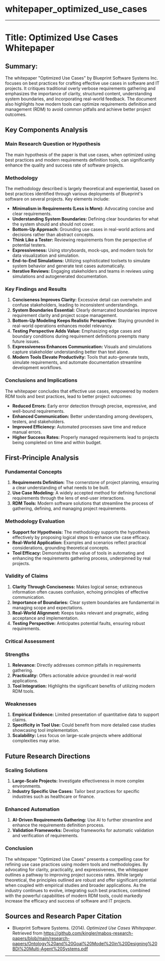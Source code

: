 # whitepaper_optimized_use_cases

___
# Title: Optimized Use Cases Whitepaper

## Summary:
The whitepaper "Optimized Use Cases" by Blueprint Software Systems Inc. focuses on best practices for crafting effective use cases in software and IT projects. It critiques traditional overly verbose requirements gathering and emphasizes the importance of clarity, structured content, understanding system boundaries, and incorporating real-world feedback. The document also highlights how modern tools can optimize requirements definition and management (RDM) to avoid common pitfalls and achieve better project outcomes.

## Key Components Analysis

### Main Research Question or Hypothesis

The main hypothesis of the paper is that use cases, when optimized using best practices and modern requirements definition tools, can significantly enhance the quality and success rate of software projects.

### Methodology

The methodology described is largely theoretical and experiential, based on best practices identified through various deployments of Blueprint's software on several projects. Key elements include:

- **Minimalism in Requirements (Less is More):** Advocating concise and clear requirements.
- **Understanding System Boundaries:** Defining clear boundaries for what the system should and should not cover.
- **Bottom-Up Approach:** Grounding use cases in real-world actions and decisions rather than abstract concepts.
- **Think Like a Tester:** Reviewing requirements from the perspective of potential testers.
- **Expressiveness:** Using storyboards, mock-ups, and modern tools for data visualization and simulation.
- **End-to-End Simulations:** Utilizing sophisticated toolsets to simulate system behavior and generate test cases automatically.
- **Iterative Reviews:** Engaging stakeholders and teams in reviews using simulations and autogenerated documentation.

### Key Findings and Results

1. **Conciseness Improves Clarity:** Excessive detail can overwhelm and confuse stakeholders, leading to inconsistent understandings.
2. **System Boundaries Essential:** Clearly demarcated boundaries improve requirement clarity and project scope management.
3. **Bottom-Up Modeling Keeps Realistic Perspective:** Staying grounded in real-world operations enhances model relevancy.
4. **Testing Perspective Adds Value:** Emphasizing edge cases and boundary conditions during requirement definitions preempts many future issues.
5. **Expressiveness Enhances Communication:** Visuals and simulations capture stakeholder understanding better than text alone.
6. **Modern Tools Elevate Productivity:** Tools that auto-generate tests, simulate requirements, and automate documentation streamline development workflows.

### Conclusions and Implications

The whitepaper concludes that effective use cases, empowered by modern RDM tools and best practices, lead to better project outcomes:

- **Reduced Errors:** Early error detection through precise, expressive, and well-bound requirements.
- **Enhanced Communication:** Better understanding among developers, testers, and stakeholders.
- **Improved Efficiency:** Automated processes save time and reduce manual errors.
- **Higher Success Rates:** Properly managed requirements lead to projects being completed on time and within budget.

## First-Principle Analysis

### Fundamental Concepts

1. **Requirements Definition:** The cornerstone of project planning, ensuring a clear understanding of what needs to be built.
2. **Use Case Modeling:** A widely accepted method for defining functional requirements through the lens of end-user interactions.
3. **RDM Tools:** Modern software solutions that streamline the process of gathering, defining, and managing project requirements.

### Methodology Evaluation

- **Support for Hypothesis:** The methodology supports the hypothesis effectively by proposing logical steps to enhance use case efficacy.
- **Real-World Application:** Examples and scenarios reflect practical considerations, grounding theoretical concepts.
- **Tool Efficacy:** Demonstrates the value of tools in automating and enhancing the requirements gathering process, underpinned by real projects.

### Validity of Claims

1. **Clarity Through Conciseness:** Makes logical sense; extraneous information often causes confusion, echoing principles of effective communication.
2. **Importance of Boundaries:** Clear system boundaries are fundamental in managing scope and expectations.
3. **Real-World Alignment:** Keeps tasks relevant and pragmatic, aiding acceptance and implementation.
4. **Testing Perspective:** Anticipates potential faults, ensuring robust requirements.

### Critical Assessment

### Strengths

1. **Relevance:** Directly addresses common pitfalls in requirements gathering.
2. **Practicality:** Offers actionable advice grounded in real-world applications.
3. **Tool Integration:** Highlights the significant benefits of utilizing modern RDM tools.

### Weaknesses

1. **Empirical Evidence:** Limited presentation of quantitative data to support claims.
2. **Specificity in Tool Use:** Could benefit from more detailed case studies showcasing tool implementation.
3. **Scalability:** Less focus on large-scale projects where additional complexities may arise.

## Future Research Directions

### Scaling Solutions

1. **Large-Scale Projects:** Investigate effectiveness in more complex environments.
2. **Industry Specific Use Cases:** Tailor best practices for specific industries such as healthcare or finance.

### Enhanced Automation

1. **AI-Driven Requirements Gathering:** Use AI to further streamline and enhance the requirements definition process.
2. **Validation Frameworks:** Develop frameworks for automatic validation and verification of requirements.

### Conclusion

The whitepaper "Optimized Use Cases" presents a compelling case for refining use case practices using modern tools and methodologies. By advocating for clarity, practicality, and expressiveness, the whitepaper outlines a pathway to improving project success rates. While largely theoretical, the principles outlined are robust and offer significant potential when coupled with empirical studies and broader applications. As the industry continues to evolve, integrating such best practices, combined with the powerful capabilities of modern RDM tools, could markedly increase the efficacy and success of software and IT projects.

## Sources and Research Paper Citation

- Blueprint Software Systems. (2014). *Optimized Use Cases Whitepaper*. Retrieved from https://github.com/kingler/mabos-research-papers/blob/main/research-papers/Ontology%20and%20Goal%20Model%20in%20Designing%20BDI%20Multi-Agent%20Systems.pdf

___